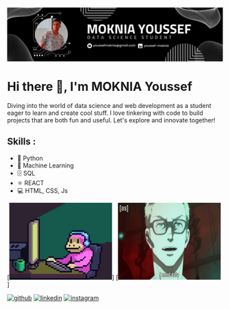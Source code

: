 ![Data Science Student ](https://github.com/YOUSSEF-MOKNIA/YOUSSEF-MOKNIA/blob/main/Github%20Banner.png)

# Hi there 👋, I'm MOKNIA Youssef
Diving into the world of data science and web development as a student eager to learn and create cool stuff. I love tinkering with code to build projects that are both fun and useful. Let's explore and innovate together!

## Skills :
* 🐍 Python
* 🤖 Machine Learning
* 🗄️ SQL
* ⚛️ REACT
* 💻 HTML, CSS, Js

[<img src='https://github.com/YOUSSEF-MOKNIA/YOUSSEF-MOKNIA/blob/main/giphy.webp' width='240' height='180'>]
[<img src='https://github.com/YOUSSEF-MOKNIA/YOUSSEF-MOKNIA/blob/main/giphy%20(1).webp' width='240' height='180'>]


[<img src='https://cdn.jsdelivr.net/npm/simple-icons@3.0.1/icons/github.svg' alt='github' height='40'>](https://github.com/YOUSSEF-MOKNIA)  [<img src='https://cdn.jsdelivr.net/npm/simple-icons@3.0.1/icons/linkedin.svg' alt='linkedin' height='40'>](https://www.linkedin.com/in/youssef-moknia/)  [<img src='https://cdn.jsdelivr.net/npm/simple-icons@3.0.1/icons/instagram.svg' alt='instagram' height='40'>](https://www.instagram.com/youssef_moknia/)  
